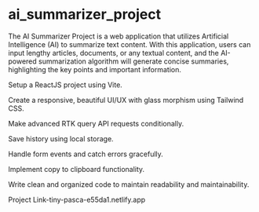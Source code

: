 # ai_summarizer_project
The AI Summarizer Project is a web application that utilizes Artificial Intelligence (AI) to summarize text content. With this application, users can input lengthy articles, documents, or any textual content, and the AI-powered summarization algorithm will generate concise summaries, highlighting the key points and important information.

Setup a ReactJS project using Vite.

Create a responsive, beautiful UI/UX with glass morphism using Tailwind CSS.

Make advanced RTK query API requests conditionally.

Save history using local storage.

Handle form events and catch errors gracefully.

Implement copy to clipboard functionality.

Write clean and organized code to maintain readability and maintainability.

Project Link-tiny-pasca-e55da1.netlify.app

